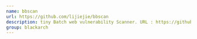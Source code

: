```yaml
---
name: bbscan
url: https://github.com/lijiejie/bbscan
description: tiny Batch web vulnerability Scanner. URL : https://github.com/lijiejie/bbscan Groups : blackarch blackarch-webapp blackarch-scanner blackarch-fuzzer
group: blackarch
---
```

